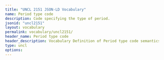 ```yaml
---
title: "UNCL 2151 JSON-LD Vocabulary"
name: Period type code
description: Code specifying the type of period.
jsonid: "uncl2151"
layout: vocabulary
permalink: vocabulary/uncl2151/
header_name: Period type code
header_description: Vocabulary Definition of Period type code semantics in HTML format. JSON-LD format is available at [uncl2151.jsonld](https://edi3.org/vocabulary/uncl2151.jsonld)
type: uncl
options:
---
```

